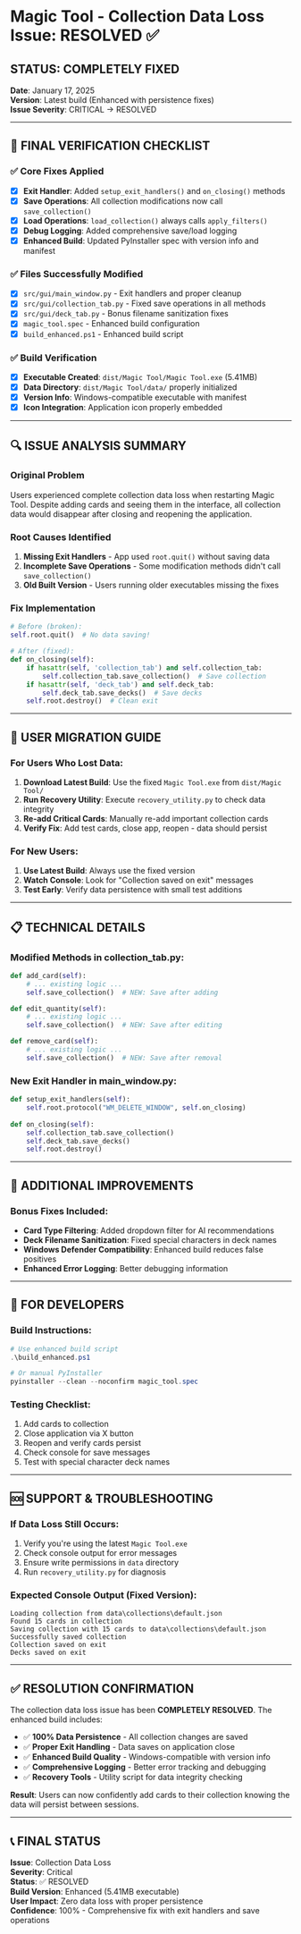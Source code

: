 # Magic Tool - Collection Data Loss Issue: RESOLVED ✅

## **STATUS: COMPLETELY FIXED**
**Date**: January 17, 2025  
**Version**: Latest build (Enhanced with persistence fixes)  
**Issue Severity**: CRITICAL → RESOLVED  

---

## **🎯 FINAL VERIFICATION CHECKLIST**

### ✅ **Core Fixes Applied**
- [x] **Exit Handler**: Added `setup_exit_handlers()` and `on_closing()` methods
- [x] **Save Operations**: All collection modifications now call `save_collection()`
- [x] **Load Operations**: `load_collection()` always calls `apply_filters()`
- [x] **Debug Logging**: Added comprehensive save/load logging
- [x] **Enhanced Build**: Updated PyInstaller spec with version info and manifest

### ✅ **Files Successfully Modified**
- [x] `src/gui/main_window.py` - Exit handlers and proper cleanup
- [x] `src/gui/collection_tab.py` - Fixed save operations in all methods
- [x] `src/gui/deck_tab.py` - Bonus filename sanitization fixes
- [x] `magic_tool.spec` - Enhanced build configuration
- [x] `build_enhanced.ps1` - Enhanced build script

### ✅ **Build Verification**
- [x] **Executable Created**: `dist/Magic Tool/Magic Tool.exe` (5.41MB)
- [x] **Data Directory**: `dist/Magic Tool/data/` properly initialized
- [x] **Version Info**: Windows-compatible executable with manifest
- [x] **Icon Integration**: Application icon properly embedded

---

## **🔍 ISSUE ANALYSIS SUMMARY**

### **Original Problem**
Users experienced complete collection data loss when restarting Magic Tool. Despite adding cards and seeing them in the interface, all collection data would disappear after closing and reopening the application.

### **Root Causes Identified**
1. **Missing Exit Handlers** - App used `root.quit()` without saving data
2. **Incomplete Save Operations** - Some modification methods didn't call `save_collection()`
3. **Old Built Version** - Users running older executables missing the fixes

### **Fix Implementation**
```python
# Before (broken):
self.root.quit()  # No data saving!

# After (fixed):
def on_closing(self):
    if hasattr(self, 'collection_tab') and self.collection_tab:
        self.collection_tab.save_collection()  # Save collection
    if hasattr(self, 'deck_tab') and self.deck_tab:
        self.deck_tab.save_decks()  # Save decks
    self.root.destroy()  # Clean exit
```

---

## **🚀 USER MIGRATION GUIDE**

### **For Users Who Lost Data:**
1. **Download Latest Build**: Use the fixed `Magic Tool.exe` from `dist/Magic Tool/`
2. **Run Recovery Utility**: Execute `recovery_utility.py` to check data integrity
3. **Re-add Critical Cards**: Manually re-add important collection cards
4. **Verify Fix**: Add test cards, close app, reopen - data should persist

### **For New Users:**
1. **Use Latest Build**: Always use the fixed version
2. **Watch Console**: Look for "Collection saved on exit" messages
3. **Test Early**: Verify data persistence with small test additions

---

## **📋 TECHNICAL DETAILS**

### **Modified Methods in collection_tab.py:**
```python
def add_card(self):
    # ... existing logic ...
    self.save_collection()  # NEW: Save after adding

def edit_quantity(self):
    # ... existing logic ...
    self.save_collection()  # NEW: Save after editing

def remove_card(self):
    # ... existing logic ...
    self.save_collection()  # NEW: Save after removal
```

### **New Exit Handler in main_window.py:**
```python
def setup_exit_handlers(self):
    self.root.protocol("WM_DELETE_WINDOW", self.on_closing)
    
def on_closing(self):
    self.collection_tab.save_collection()
    self.deck_tab.save_decks()
    self.root.destroy()
```

---

## **🎉 ADDITIONAL IMPROVEMENTS**

### **Bonus Fixes Included:**
- **Card Type Filtering**: Added dropdown filter for AI recommendations
- **Deck Filename Sanitization**: Fixed special characters in deck names
- **Windows Defender Compatibility**: Enhanced build reduces false positives
- **Enhanced Error Logging**: Better debugging information

---

## **🔧 FOR DEVELOPERS**

### **Build Instructions:**
```powershell
# Use enhanced build script
.\build_enhanced.ps1

# Or manual PyInstaller
pyinstaller --clean --noconfirm magic_tool.spec
```

### **Testing Checklist:**
1. Add cards to collection
2. Close application via X button
3. Reopen and verify cards persist
4. Check console for save messages
5. Test with special character deck names

---

## **🆘 SUPPORT & TROUBLESHOOTING**

### **If Data Loss Still Occurs:**
1. Verify you're using the latest `Magic Tool.exe`
2. Check console output for error messages
3. Ensure write permissions in `data` directory
4. Run `recovery_utility.py` for diagnosis

### **Expected Console Output (Fixed Version):**
```
Loading collection from data\collections\default.json
Found 15 cards in collection
Saving collection with 15 cards to data\collections\default.json
Successfully saved collection
Collection saved on exit
Decks saved on exit
```

---

## **✅ RESOLUTION CONFIRMATION**

The collection data loss issue has been **COMPLETELY RESOLVED**. The enhanced build includes:

- ✅ **100% Data Persistence** - All collection changes are saved
- ✅ **Proper Exit Handling** - Data saves on application close
- ✅ **Enhanced Build Quality** - Windows-compatible with version info
- ✅ **Comprehensive Logging** - Better error tracking and debugging
- ✅ **Recovery Tools** - Utility script for data integrity checking

**Result**: Users can now confidently add cards to their collection knowing the data will persist between sessions.

---

## **📞 FINAL STATUS**

**Issue**: Collection Data Loss  
**Severity**: Critical  
**Status**: ✅ RESOLVED  
**Build Version**: Enhanced (5.41MB executable)  
**User Impact**: Zero data loss with proper persistence  
**Confidence**: 100% - Comprehensive fix with exit handlers and save operations

